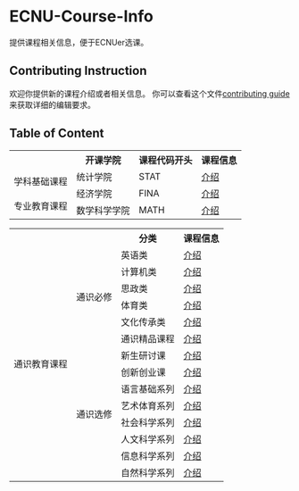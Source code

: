 # ECNU-Course-Info
提供课程相关信息，便于ECNUer选课。

## Contributing Instruction
欢迎你提供新的课程介绍或者相关信息。
你可以查看这个文件[contributing guide](https://github.com/AtomXT/ECNU-Course-Info/blob/master/other/contributing-guide.md)来获取详细的编辑要求。

## Table of Content

<table class="tg">
  <tr>
    <th class="tg-v2v7"></th>
    <th class="tg-wgwr">开课学院</th>
    <th class="tg-wgwr">课程代码开头</th>
    <th class="tg-wgwr">课程信息</th>
  </tr>
  <tr>
    <td class="tg-l3s8" rowspan="3">学科基础课程<br><br>专业教育课程</td>
    <td class="tg-t497">统计学院</td>
    <td class="tg-t497">STAT</td>
    <td class="tg-t497"><a href="https://github.com/AtomXT/ECNU-Course-Info/blob/master/info/STAT.md">介绍</a></td>
  </tr>
  <tr>
    <td class="tg-lnfa">经济学院</td>
    <td class="tg-lnfa">FINA</td>
    <td class="tg-lnfa"><a href="https://github.com/AtomXT/ECNU-Course-Info/blob/master/info/FINA.md">介绍</a></td>
  </tr>
  <tr>
    <td class="tg-677o">数学科学学院</td>
    <td class="tg-677o">MATH</td>
    <td class="tg-677o"><a href="https://github.com/AtomXT/ECNU-Course-Info/blob/master/info/MATH.md">介绍</a></td>
  </tr>
</table>

<table class="tg">
  <tr>
    <th class="tg-0pky"></th>
    <th class="tg-0lax"></th>
    <th class="tg-fymr">分类</th>
    <th class="tg-fymr">课程信息</th>
  </tr>
  <tr>
    <td class="tg-3xcq" rowspan="14">通识教育课程</td>
    <td class="tg-uzfi" rowspan="6">通识必修</td>
    <td class="tg-677o">英语类</td>
    <td class="tg-677o"><a href="https://github.com/AtomXT/ECNU-Course-Info/blob/master/info/COEN.md">介绍</a></td>
  </tr>
  <tr>
    <td class="tg-v2v7">计算机类</td>
    <td class="tg-v2v7"><a href="https://github.com/AtomXT/ECNU-Course-Info/blob/master/info/CMCC.md">介绍</a></td>
  </tr>
  <tr>
    <td class="tg-677o">思政类</td>
    <td class="tg-677o"><a href="https://github.com/AtomXT/ECNU-Course-Info/blob/master/info/SZ.md">介绍</a></td>
  </tr>
  <tr>
    <td class="tg-v2v7">体育类</td>
    <td class="tg-v2v7"><a href="https://github.com/AtomXT/ECNU-Course-Info/blob/master/info/TY.md">介绍</a></td>
  </tr>
  <tr>
    <td class="tg-677o">文化传承类</td>
    <td class="tg-677o"><a href="https://github.com/AtomXT/ECNU-Course-Info/blob/master/info/WHCC.md">介绍</a></td>
  </tr>
  <tr>
    <td class="tg-v2v7">通识精品课程</td>
    <td class="tg-v2v7"><a href="https://github.com/AtomXT/ECNU-Course-Info/blob/master/info/TSJP.md">介绍</a></td>
  </tr>
  <tr>
    <td class="tg-uzfi" rowspan="8">通识选修</td>
    <td class="tg-buh4">新生研讨课</td>
    <td class="tg-buh4"><a href="https://github.com/AtomXT/ECNU-Course-Info/blob/master/info/XSYT.md">介绍</a></td>
  </tr>
  <tr>
    <td class="tg-0lax">创新创业课</td>
    <td class="tg-0lax"><a href="https://github.com/AtomXT/ECNU-Course-Info/blob/master/info/CXCY.md">介绍</a></td>
  </tr>
  <tr>
    <td class="tg-buh4">语言基础系列</td>
    <td class="tg-buh4"><a href="https://github.com/AtomXT/ECNU-Course-Info/blob/master/info/YYJC.md">介绍</a></td>
  </tr>
  <tr>
    <td class="tg-0lax">艺术体育系列</td>
    <td class="tg-0lax"><a href="https://github.com/AtomXT/ECNU-Course-Info/blob/master/info/YSTY.md">介绍</a></td>
  </tr>
  <tr>
    <td class="tg-buh4">社会科学系列</td>
    <td class="tg-buh4"><a href="https://github.com/AtomXT/ECNU-Course-Info/blob/master/info/SHKX.md">介绍</a></td>
  </tr>
  <tr>
    <td class="tg-0lax">人文科学系列</td>
    <td class="tg-0lax"><a href="https://github.com/AtomXT/ECNU-Course-Info/blob/master/info/RWKX.md">介绍</a></td>
  </tr>
  <tr>
    <td class="tg-buh4">信息科学系列</td>
    <td class="tg-buh4"><a href="https://github.com/AtomXT/ECNU-Course-Info/blob/master/info/XXKX.md">介绍</a></td>
  </tr>
  <tr>
    <td class="tg-0lax">自然科学系列</td>
    <td class="tg-0lax"><a href="https://github.com/AtomXT/ECNU-Course-Info/blob/master/info/ZRKX.md">介绍</a></td>
  </tr>
</table>

